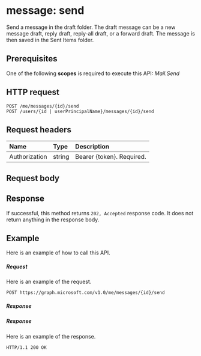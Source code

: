 # message: send

Send a message in the draft folder. The draft message can be a new message draft, reply draft, reply-all draft, or 
a forward draft. The message is then saved in the Sent Items folder.

## Prerequisites
One of the following **scopes** is required to execute this API:
*Mail.Send*
## HTTP request
<!-- { "blockType": "ignored" } -->
```http
POST /me/messages/{id}/send
POST /users/{id | userPrincipalName}/messages/{id}/send
```
## Request headers
| Name       | Type | Description|
|:---------------|:--------|:----------|
| Authorization  | string  | Bearer {token}. Required. |

## Request body

## Response
If successful, this method returns `202, Accepted` response code. It does not return anything in the response body.

## Example
Here is an example of how to call this API.
##### Request
Here is an example of the request.
<!-- {
  "blockType": "request",
  "name": "message_send"
}-->
```http
POST https://graph.microsoft.com/v1.0/me/messages/{id}/send
```

##### Response
##### Response
Here is an example of the response.
<!-- {
  "blockType": "response",
  "truncated": true
} -->
```http
HTTP/1.1 200 OK
```

<!-- uuid: 8fcb5dbc-d5aa-4681-8e31-b001d5168d79
2015-10-25 14:57:30 UTC -->
<!-- {
  "type": "#page.annotation",
  "description": "message: send",
  "keywords": "",
  "section": "documentation",
  "tocPath": ""
}-->
